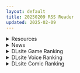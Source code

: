```yaml
---
layout: default
title: 20250209 RSS Reader
updated: 2025-02-09
---
```


<details class='content-parent'>
<summary>
Resources
</summary>
<details class='content-child'>
<summary>
<span class='rss-title'> [自购][RJ01277734][AVANTGARDE]リボーン・アイランド ~寝取らせプレイと愛のカタチ~[2.2G] </span> <a class='rss-link' href='https://gmgard.com/gm128584' target='_blank'>&nbsp;</a>
<div class='rss-published'> 🕛 20250208 16:40:07</div>
</summary>
<img src="https://img.dlsite.jp/modpub/images2/work/doujin/RJ01278000/RJ01277734_img_main.jpg" /><br /><p>
入正页面：点击转跳
社团名/商标名：AVANTGARDE
贩卖日：2025年02月09日 0点
支持的语言：日文
分类：耳环/装饰品 制服 被NTR 故意被NTR/绿奴 手交 潮吹 巨乳/爆乳 贫乳/微乳</p>
</details>
<details class='content-child'>
<summary>
<span class='rss-title'> [RJ151500] [酸遁] Ethereal LegioN </span> <a class='rss-link' href='https://gmgard.com/gm128583' target='_blank'>&nbsp;</a>
<div class='rss-published'> 🕛 20250208 16:39:18</div>
</summary>
<img src="https://static.gmgard.us/Images/upload/17985081851580760.jpg" /><br /><p>我第一次玩酸遁老师的游戏是銑鉄の探索者，当时像素动画对我和我的弟弟（）留下了非常深刻的印象。前几天看到站内大佬发了酸遁老师的战国新作，并且补了老游BARRAGE!，又激起了我游玩的欲望，想着把其他几部也重新玩玩看 ，所以翻了下站里以前的贴子，结果发现没有这一作，所以重新传上来。</p>
</details>
<details class='content-child'>
<summary>
<span class='rss-title'> [AI汉化][RJ01299821][はりねずみ工房/じゃんがり工房] にぃなのエロ曜日~週末は秘密にタッチ!~ </span> <a class='rss-link' href='https://gmgard.com/gm128582' target='_blank'>&nbsp;</a>
<div class='rss-published'> 🕛 20250208 16:36:21</div>
</summary>
<img src="https://static.gmgard.us/Images/upload/18260081718274100.jpg" /><br /><p>★故事梗概
据说两家父母要一起开店，
所以妮娜酱周末会来我家。
看她好像很无聊，我提议了很多消磨时间的方式，但她好像都不太感兴趣。
“游戏不行，将棋也不行吗......那，那——”
“......要不干脆做点色色的事情？”
“欸！？”
“因为也没什么其他事情可做了。而且我们......是年轻的男人和女人嘛。”
“但，但是，妮娜，你还是个〇学生哦？”
“我，虽然喜欢......但是〇学生。”
“哥哥</p>
</details>
<details class='content-child'>
<summary>
<span class='rss-title'> [koihime汉化组&心愿屋汉化组][110601][BaseSon]真・恋姫†無双~乙女繚乱☆三国志演義~  汉化Ver4.0免安装版 </span> <a class='rss-link' href='https://gmgard.com/gm128580' target='_blank'>&nbsp;</a>
<div class='rss-published'> 🕛 20250208 16:35:40</div>
</summary>
<img src="https://static.gmgard.us/Images/upload/39074081332246123.jpg" /><br /><p>这个资源真是找的我头皮发麻</p>
</details>

</details>
<details class='content-parent'>
<summary>
News
</summary>

</details>
<details class='content-parent'>
<summary>
DLsite Game Ranking
</summary>
<details class='content-child'>
<summary>
<span class='rss-title'> エロ検閲者(the censor) [Ntraholic] </span> <a class='rss-link' href='https://www.dlsite.com/maniax/work/=/product_id/RJ01117570.html' target='_blank'>&nbsp;</a>
<div class='rss-published'> 🕛 20250209 13:13:57</div>
</summary>
<img src ="http://img.dlsite.jp/modpub/images2/work/doujin/RJ01118000/RJ01117570_img_main.jpg"/><br/>良い検閲官になりたい!
</details>
<details class='content-child'>
<summary>
<span class='rss-title'> NTRレッスン - DLC ～さくら編 [Hizure] </span> <a class='rss-link' href='https://www.dlsite.com/maniax/work/=/product_id/RJ01309333.html' target='_blank'>&nbsp;</a>
<div class='rss-published'> 🕛 20250209 13:13:57</div>
</summary>
<img src ="http://img.dlsite.jp/modpub/images2/work/doujin/RJ01310000/RJ01309333_img_main.jpg"/><br/>NTRレッスンのDLC!さくらちゃんは家庭教師のレッスンで何を学ぶのでしょうか?
</details>
<details class='content-child'>
<summary>
<span class='rss-title'> シニシスタ SiNiSistar [ウー] </span> <a class='rss-link' href='https://www.dlsite.com/maniax/work/=/product_id/RJ247641.html' target='_blank'>&nbsp;</a>
<div class='rss-published'> 🕛 20250209 13:13:57</div>
</summary>
<img src ="http://img.dlsite.jp/modpub/images2/work/doujin/RJ248000/RJ247641_img_main.jpg"/><br/>シンプルなドット製2Dアクションゲーム。恐ろしい存在に襲われる絶望感や、死への憧れ、被虐的な官能がテーマです。Win・Mac両バージョン同梱。
</details>
<details class='content-child'>
<summary>
<span class='rss-title'> MazeCave~俺の感覚遮断触手ダンジョン! [東京乳業] </span> <a class='rss-link' href='https://www.dlsite.com/maniax/work/=/product_id/RJ01245835.html' target='_blank'>&nbsp;</a>
<div class='rss-published'> 🕛 20250209 13:13:57</div>
</summary>
<img src ="http://img.dlsite.jp/modpub/images2/work/doujin/RJ01246000/RJ01245835_img_main.jpg"/><br/>感覚遮断トラップでドジな冒険者の魔力を搾り取れ!俺の苗床ダンジョンを作ろう!
</details>
<details class='content-child'>
<summary>
<span class='rss-title'> 人妻の寝取りはアナルから [Hoi Hoi Hoi] </span> <a class='rss-link' href='https://www.dlsite.com/maniax/work/=/product_id/RJ01292820.html' target='_blank'>&nbsp;</a>
<div class='rss-published'> 🕛 20250209 13:13:57</div>
</summary>
<img src ="http://img.dlsite.jp/modpub/images2/work/doujin/RJ01293000/RJ01292820_img_main.jpg"/><br/>人妻をアナルから寝取るADV
</details>

</details>
<details class='content-parent'>
<summary>
DLsite Voice Ranking
</summary>
<details class='content-child'>
<summary>
<span class='rss-title'> 陽キャJKが頼みを断れなくなる催○で肉便気に堕とされる [スイカ熟成保証委員会] </span> <a class='rss-link' href='https://www.dlsite.com/maniax/work/=/product_id/RJ01202187.html' target='_blank'>&nbsp;</a>
<div class='rss-published'> 🕛 20250209 13:13:59</div>
</summary>
<img src ="http://img.dlsite.jp/modpub/images2/work/doujin/RJ01203000/RJ01202187_img_main.jpg"/><br/>親友と恋愛するために自分を利用しようとしてきたクラスメイトの女子を返り討ち。 催○でなんでも言うことを聞くようにし恋愛どころかセックス相手に。
</details>
<details class='content-child'>
<summary>
<span class='rss-title'> ❤️Wロイヤルおま◯こ嫁❤️高貴でおスケベなふたご姫をハメ比べし放題な贅沢ライフ❤️ [桃色みんと] </span> <a class='rss-link' href='https://www.dlsite.com/maniax/work/=/product_id/RJ01268379.html' target='_blank'>&nbsp;</a>
<div class='rss-published'> 🕛 20250209 13:13:59</div>
</summary>
<img src ="http://img.dlsite.jp/modpub/images2/work/doujin/RJ01269000/RJ01268379_img_main.jpg"/><br/>「毎日毎日おせっせおせっせ❤️あなた様専属のおまんこワイフになれるなら本望でございます❤️」魔王を討伐し、ふたご姫を娶る事になった貴方❤️でもお嫁さんとして迎え入れられるのは一人だけと決まっていて…?❤️おスケベで破廉恥なふたご姫をハメ比べしまくる生活が...今、はじまります❤️
</details>
<details class='content-child'>
<summary>
<span class='rss-title'> 坊ちゃまに洗脳調教されるワケありメイド [スイカ熟成保証委員会] </span> <a class='rss-link' href='https://www.dlsite.com/maniax/work/=/product_id/RJ01180505.html' target='_blank'>&nbsp;</a>
<div class='rss-published'> 🕛 20250209 13:13:59</div>
</summary>
<img src ="http://img.dlsite.jp/modpub/images2/work/doujin/RJ01181000/RJ01180505_img_main.jpg"/><br/>ある日、雨の中で行き倒れていたところを坊ちゃま(=あなた)に助けられたアヤメ。 深い恩と敬愛を抱き、坊ちゃまのメイド&姉代わりとして尽くすことを誓う。 クールで素っ気なく見えながら実はショタコン気味のアヤメは、次第に坊ちゃまへの思慕を募らせる。 しかし、自身の抱えていた秘密がバレたことで、一転して深い罪悪感と自己嫌悪に陥り、罰と贖罪を求める。 その全てが、坊ちゃまの計画通りとは、夢にも思わずに──
</details>
<details class='content-child'>
<summary>
<span class='rss-title'> 【甘濃聖女】甘々おっとりスケベな聖女様との母性たっぷり濃厚ラブラブ生活♪ [桃色みんと] </span> <a class='rss-link' href='https://www.dlsite.com/maniax/work/=/product_id/RJ01184348.html' target='_blank'>&nbsp;</a>
<div class='rss-published'> 🕛 20250209 13:13:59</div>
</summary>
<img src ="http://img.dlsite.jp/modpub/images2/work/doujin/RJ01185000/RJ01184348_img_main.jpg"/><br/>甘々おっとりスケベな聖女様との母性たっぷり濃厚ラブラブ生活…♪ あなたの事が愛おしくてたまらない母性たっぷりな聖女様…♪ どすけべなデカパイと甘ぁ～い声色であなたを虜にしてくる…♪ 意地悪でおっとり世話焼きな彼女の誘惑からあなたは逃れられない…♪ 「私にはすべてお見通しなんですよ?♪ 勇者様が本当はスケベな事がだ～いすきな変態さんなんだって事…♪」
</details>
<details class='content-child'>
<summary>
<span class='rss-title'> 【女神前輩】噓!太大聲會被發現,偷偷觸碰她的秘密頂點 [Lucid Dream 迷聲夢寐] </span> <a class='rss-link' href='https://www.dlsite.com/maniax/work/=/product_id/RJ01329133.html' target='_blank'>&nbsp;</a>
<div class='rss-published'> 🕛 20250209 13:13:59</div>
</summary>
<img src ="http://img.dlsite.jp/modpub/images2/work/doujin/RJ01330000/RJ01329133_img_main.jpg"/><br/>害怕被看見的亢奮感,總是讓我忍不住,一次又一次的……
</details>

</details>
<details class='content-parent'>
<summary>
DLsite Comic Ranking
</summary>
<details class='content-child'>
<summary>
<span class='rss-title'> 夏のヤリなおし5 [水蓮の宿] </span> <a class='rss-link' href='https://www.dlsite.com/maniax/work/=/product_id/RJ01297261.html' target='_blank'>&nbsp;</a>
<div class='rss-published'> 🕛 20250209 13:14:01</div>
</summary>
<img src ="http://img.dlsite.jp/modpub/images2/work/doujin/RJ01298000/RJ01297261_img_main.jpg"/><br/>夏×田舎×幼馴染の母親×汗だくセックス  誰もが一度は夢想したであろう 最高の‘夏’をサークル‘水蓮の宿’が描き出す  幼馴染の母(元教師)×かつての教え子
</details>
<details class='content-child'>
<summary>
<span class='rss-title'> 女畜加工プラント 捕らわれたヒーロー・ツインバード加工記録 後編 [超健康屋] </span> <a class='rss-link' href='https://www.dlsite.com/maniax/work/=/product_id/RJ01294019.html' target='_blank'>&nbsp;</a>
<div class='rss-published'> 🕛 20250209 13:14:01</div>
</summary>
<img src ="http://img.dlsite.jp/modpub/images2/work/doujin/RJ01295000/RJ01294019_img_main.jpg"/><br/>様々な女性を捕らえクライアントに都合の良い女畜へと加工する女畜加工プラント。 今回捕らえられた超常の力を持つスーパーヒロイン、ニカとラキは非人道的かつ尊厳を踏みにじる残酷な加工を受け続ける事となる……
</details>
<details class='content-child'>
<summary>
<span class='rss-title'> 夏のヤリなおし4 [水蓮の宿] </span> <a class='rss-link' href='https://www.dlsite.com/maniax/work/=/product_id/RJ01073324.html' target='_blank'>&nbsp;</a>
<div class='rss-published'> 🕛 20250209 13:14:01</div>
</summary>
<img src ="http://img.dlsite.jp/modpub/images2/work/doujin/RJ01074000/RJ01073324_img_main.jpg"/><br/>夏×田舎×隣家の美人母×汗だくセックス  誰もが一度は夢想し求めたであろう 最高の‘夏’をサークル‘水蓮の宿’が描き出す  幼馴染の母(元教師)xかつての教え子
</details>
<details class='content-child'>
<summary>
<span class='rss-title'> 憧れの生徒会長が巨乳すぎる件 [Try&方言二人社會] </span> <a class='rss-link' href='https://www.dlsite.com/maniax/work/=/product_id/RJ01299665.html' target='_blank'>&nbsp;</a>
<div class='rss-published'> 🕛 20250209 13:14:01</div>
</summary>
<img src ="http://img.dlsite.jp/modpub/images2/work/doujin/RJ01300000/RJ01299665_img_main.jpg"/><br/>■あらすじ サークル「TRY&方言二人社会」がC104で発売した同人誌。
</details>
<details class='content-child'>
<summary>
<span class='rss-title'> 分かってますよね?フリーナ様 [とっとこSたろう] </span> <a class='rss-link' href='https://www.dlsite.com/maniax/work/=/product_id/RJ01326373.html' target='_blank'>&nbsp;</a>
<div class='rss-published'> 🕛 20250209 13:14:01</div>
</summary>
<img src ="http://img.dlsite.jp/modpub/images2/work/doujin/RJ01327000/RJ01326373_img_main.jpg"/><br/>水の国の大スターでありアイドルでもあるフリーナ様! 彼女にかかればどんな舞台依頼も朝飯前だった! …が男から出された依頼は紳士淑女の大人向けの依頼で…?  性知識の乏しい彼女の行く末はいかに!
</details>

</details>
